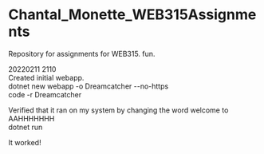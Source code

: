 # Chantal_Monette_WEB315Assignments
Repository for assignments for WEB315. fun. 

20220211 2110 <br>
Created initial webapp. <br>
  dotnet new webapp -o Dreamcatcher --no-https<br>
  code -r Dreamcatcher<br>
  
Verified that it ran on my system by changing the word welcome to AAHHHHHHH<br>
  dotnet run
  
It worked!

